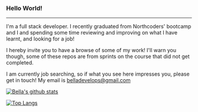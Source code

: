 ### Hello World!
----

I'm a full stack developer. I recently graduated from Northcoders' bootcamp and I and spending some time reviewing and improving on what I have learnt, and looking for a job! 

I hereby invite you to have a browse of some of my work! I'll warn you though, some of these repos are from sprints on the course that did not get completed. 

I am currently job searching, so if what you see here impresses you, please get in touch! My email is belladevelops@gmail.com


[![Bella's github stats](https://github-readme-stats.vercel.app/api?username=bellaroyle&hide=stars&show_icons=true&theme=nightowl)](https://github.com/anuraghazra/github-readme-stats)

[![Top Langs](https://github-readme-stats.vercel.app/api/top-langs/?username=bellaroyle&layout=compact&theme=nightowl)](https://github.com/anuraghazra/github-readme-stats)

